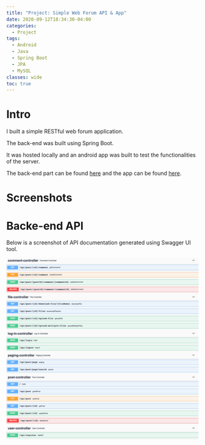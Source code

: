 ```yaml
---
title: "Project: Simple Web Forum API & App"
date: 2020-09-12T18:34:30-04:00
categories:
  - Project
tags:
  - Android
  - Java
  - Spring Boot
  - JPA
  - MySQL
classes: wide
toc: true
---
```


# Intro

I built a simple RESTful web forum application. 

The back-end was built using Spring Boot. 

It was hosted locally and an android app was built to test the functionalities of the server. 

The back-end part can be found [here](link) and the app can be found [here](link).

# Screenshots

# Backe-end API

Below is a screenshot of API documentation generated using Swagger UI tool. 

![image](/assets/images/tutorial1/simpleWebForumAPI.png)  
